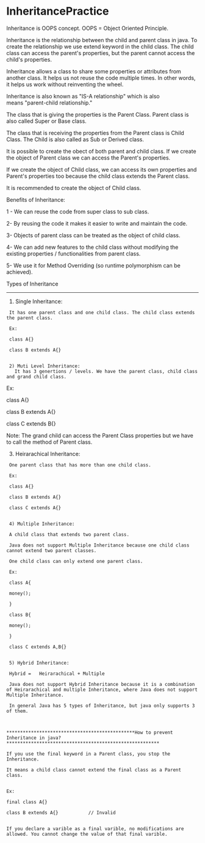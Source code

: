 # InheritancePractice
 Inheritance is OOPS concept. OOPS = Object Oriented Principle.   
 
 
 Inheritance is the relationship between the child and parent class in java. To create the relationship we use extend keyword in the child class. 
The child class can access the parent's properties, but the parent cannot access the child's properties. 

Inheritance allows a class to share some properties or attributes from another class. It helps us not reuse the code multiple times. In other words, it helps us work without reinventing the wheel.

Inheritance is also known as "IS-A relationship" which is also means "parent-child relationship." 

The class that is giving the properties is the Parent Class. Parent class is also called Super or Base class.

The class that is receiving the properties from the Parent class is Child Class. The Child is also called as Sub or Derived class.

It is possible to create the obect of both parent and child class. If we create the object of Parent class we can access the Parent's properties.

If we create the object of Child class, we can access its own properties and Parent's properties too because the child class extends the Parent class.

It is recommended to create the object of Child class. 



Benefits of Inheritance:

1 - We can reuse the code from super class to sub class. 

2- By reusing the code it makes it easier to write and maintain the code.

3- Objects of parent class can be treated as the object of child class.

4- We can add new features to the child class without modifying the existing properties / functionalities from parent class.

5- We use it for Method Overriding (so runtime polymorphism can be achieved).


Types of Inheritance

***********************************************************************************************************************************************

   
   
   1) Single Inheritance: 
    
     It has one parent class and one child class. The child class extends the parent class.
     
     Ex:
     
     class A{}
     
     class B extends A{}
     
     
     2) Muti Level Inheritance:
       It has 3 genertions / levels. We have the parent class, child class and grand child class. 
     

    
   Ex: 
   
   class A{}
   
   class B extends A{}
   
   class C extends B{}
   
   Note: The grand child can access the Parent Class properties but we have to call the method of Parent class. 
   
   
   3) Heirarachical Inheritance:

     One parent class that has more than one child class.
     
     Ex:
     
     class A{}
     
     class B extends A{}
     
     class C extends A{}
     
     
     4) Multiple Inheritance:
     
     A child class that extends two parent class. 
     
     Java does not support Multiple Inheritance because one child class cannot extend two parent classes.
     
     One child class can only extend one parent class. 
     
     Ex: 
     
     class A{
     
     money();
     
     }
     
     class B{
     
     money();
     
     }
     
     class C extends A,B{}
     
     
     5) Hybrid Inheritance:
     
     Hybrid =   Heirarachical + Multiple
     
     Java does not support Hybrid Inheritance because it is a combination of Heirarachical and multiple Inheritance, where Java does not support Multiple Inheritance.
     
     In general Java has 5 types of Inheritance, but java only supports 3 of them. 
     
     
     
    ***********************************************How to prevent Inheritance in java?********************************************************
    
    If you use the final keyword in a Parent class, you stop the Inheritance. 
    
    It means a child class cannot extend the final class as a Parent class.
    
    
    Ex:
    
    final class A{}         
    
    class B extends A{}           // Invalid
    
    
    If you declare a varible as a final varible, no modifications are allowed. You cannot change the value of that final varible. 
    
    
    
    
    
    
